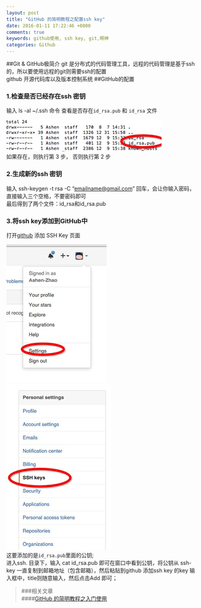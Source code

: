 ```yaml
---
layout: post
title: "GitHub 的简明教程之配置ssh key"
date: 2016-01-11 17:22:46 +0800
comments: true
keywords: github使用, ssh key, git,啊神
categories: Github
---
```

##Git & GitHub极简介
git 是分布式的代码管理工具，远程的代码管理是基于ssh的，所以要使用远程的git则需要ssh的配置  
github 开源代码库以及版本控制系统
##GitHub的配置

### 1.检查是否已经存在ssh 密钥  
输入 ls -al ~/.ssh 命令  查看是否存在`id_rsa.pub` 和 `id_rsa` 文件  

![啊神附图1](/images/isHassshkey.png)  
如果存在，则执行第 3 步， 否则执行第 2 步
  <!--more-->
### 2.生成新的ssh 密钥  
输入 ssh-keygen -t rsa -C “emailname@gmail.com”  回车，会让你输入密码，直接输入三个空格，不要密码即可    
最后得到了两个文件：id_rsa和id_rsa.pub
### 3.将ssh key添加到GitHub中  
打开[github](https://github.com) 添加 SSH Key 页面

![啊神附图2](/images/goaddsshkey.png)  ![啊神附图2](/images/addsshkey.png)  
这要添加的是`id_rsa.pub`里面的公钥;  
进入ssh. 目录下，输入 cat id_rsa.pub 即可在窗口中看到公钥，将公钥从 ssh-key 一直复制到邮箱地址（包含邮箱），然后粘贴到github 添加ssh key 的key 输入框中，title则随意输入，然后点击Add 即可；  

>###相关文章  
####[GitHub 的简明教程之入门使用](/blog/2016/01/12/githubused/)   